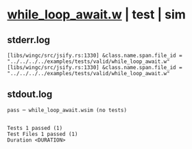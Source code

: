 # [while_loop_await.w](../../../../../examples/tests/valid/while_loop_await.w) | test | sim

## stderr.log
```log
[libs/wingc/src/jsify.rs:1330] &class.name.span.file_id = "../../../../examples/tests/valid/while_loop_await.w"
[libs/wingc/src/jsify.rs:1330] &class.name.span.file_id = "../../../../examples/tests/valid/while_loop_await.w"
```

## stdout.log
```log
pass ─ while_loop_await.wsim (no tests)
 
 
Tests 1 passed (1)
Test Files 1 passed (1)
Duration <DURATION>
```

